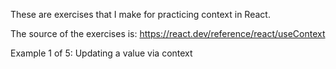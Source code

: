 These are exercises that I make for practicing context in React.

The source of the exercises is:
https://react.dev/reference/react/useContext

Example 1 of 5: Updating a value via context